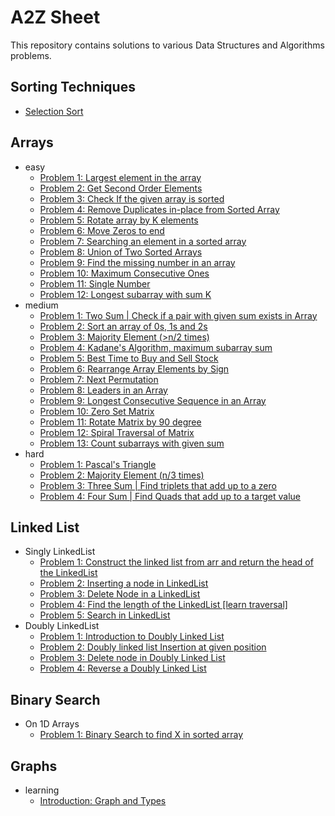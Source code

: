 # A2Z Sheet
This repository contains solutions to various Data Structures and Algorithms problems.

## Sorting Techniques
- [Selection Sort](src/sorting)
  
## Arrays
- easy
  - [Problem 1: Largest element in the array](src/arrays/easy/problem1/ProblemStatement.md)
  - [Problem 2: Get Second Order Elements](src/arrays/easy/problem2/ProblemStatement.md)
  - [Problem 3: Check If the given array is sorted](src/arrays/easy/problem3/ProblemStatement.md)
  - [Problem 4: Remove Duplicates in-place from Sorted Array](src/arrays/easy/problem4/ProblemStatement.md)
  - [Problem 5: Rotate array by K elements](src/arrays/easy/problem5/ProblemStatement.md)
  - [Problem 6: Move Zeros to end](src/arrays/easy/problem6/ProblemStatement.md)
  - [Problem 7: Searching an element in a sorted array](src/arrays/easy/problem7/ProblemStatement.md)
  - [Problem 8: Union of Two Sorted Arrays](src/arrays/easy/problem8/ProblemStatement.md)
  - [Problem 9: Find the missing number in an array](src/arrays/easy/problem9/ProblemStatement.md)
  - [Problem 10: Maximum Consecutive Ones](src/arrays/easy/problem10/ProblemStatement.md)
  - [Problem 11: Single Number](src/arrays/easy/problem11/ProblemStatement.md)
  - [Problem 12: Longest subarray with sum K](src/arrays/easy/problem12/ProblemStatement.md)
- medium
  - [Problem 1: Two Sum | Check if a pair with given sum exists in Array](src/arrays/medium/problem1/ProblemStatement.md)
  - [Problem 2: Sort an array of 0s, 1s and 2s](src/arrays/medium/problem2/ProblemStatement.md)
  - [Problem 3: Majority Element (>n/2 times)](src/arrays/medium/problem3/ProblemStatement.md)
  - [Problem 4: Kadane's Algorithm, maximum subarray sum](src/arrays/medium/problem4/ProblemStatement.md)
  - [Problem 5: Best Time to Buy and Sell Stock](src/arrays/medium/problem5/ProblemStatement.md)
  - [Problem 6: Rearrange Array Elements by Sign](src/arrays/medium/problem6/ProblemStatement.md)
  - [Problem 7: Next Permutation](src/arrays/medium/problem7/ProblemStatement.md)
  - [Problem 8: Leaders in an Array](src/arrays/medium/problem8/SolutionApproach.md)
  - [Problem 9: Longest Consecutive Sequence in an Array](src/arrays/medium/problem9/SolutionApproach.md)
  - [Problem 10: Zero Set Matrix](src/arrays/medium/problem10/SolutionApproach.md)
  - [Problem 11: Rotate Matrix by 90 degree](src/arrays/medium/problem11/SolutionApproach.md)
  - [Problem 12: Spiral Traversal of Matrix](src/arrays/medium/problem12/SolutionApproach.md)
  - [Problem 13: Count subarrays with given sum](src/arrays/medium/problem13/SolutionApproach.md)
- hard
  - [Problem 1: Pascal's Triangle](src/arrays/hard/problem1/SolutionApproach.md)
  - [Problem 2: Majority Element (n/3 times)](src/arrays/hard/problem2/SolutionApproach.md)
  - [Problem 3: Three Sum | Find triplets that add up to a zero](src/arrays/hard/problem3/ProblemStatement.md)
  - [Problem 4: Four Sum | Find Quads that add up to a target value](src/arrays/hard/problem4/ProblemStatement.md)

## Linked List
- Singly LinkedList
  - [Problem 1: Construct the linked list from arr and return the head of the LinkedList](src/linkedlist/singlylinkedlist/problem1/ProblemStatement.md)
  - [Problem 2: Inserting a node in LinkedList](src/linkedlist/singlylinkedlist/problem2/ProblemStatement.md)
  - [Problem 3: Delete Node in a LinkedList](src/linkedlist/singlylinkedlist/problem3/ProblemStatement.md)
  - [Problem 4: Find the length of the LinkedList [learn traversal]](src/linkedlist/singlylinkedlist/problem4/ProblemStatement.md)
  - [Problem 5: Search in LinkedList](src/linkedlist/singlylinkedlist/problem5/ProblemStatement.md)
- Doubly LinkedList
  - [Problem 1: Introduction to Doubly Linked List](src/linkedlist/doublylinkedlist/problem1/ProblemStatement.md)
  - [Problem 2: Doubly linked list Insertion at given position](src/linkedlist/doublylinkedlist/problem2/ProblemStatement.md)
  - [Problem 3: Delete node in Doubly Linked List](src/linkedlist/doublylinkedlist/problem3/ProblemStatement.md)
  - [Problem 4: Reverse a Doubly Linked List](src/linkedlist/doublylinkedlist/problem4/ProblemStatement.md)


## Binary Search
- On 1D Arrays
  - [Problem 1: Binary Search to find X in sorted array](src/binarysearch/ononedarrays/problem1/ProblemStatement.md)


## Graphs
- learning
  - [Introduction: Graph and Types](src/graphs/learning/introduction/Introduction.md)

